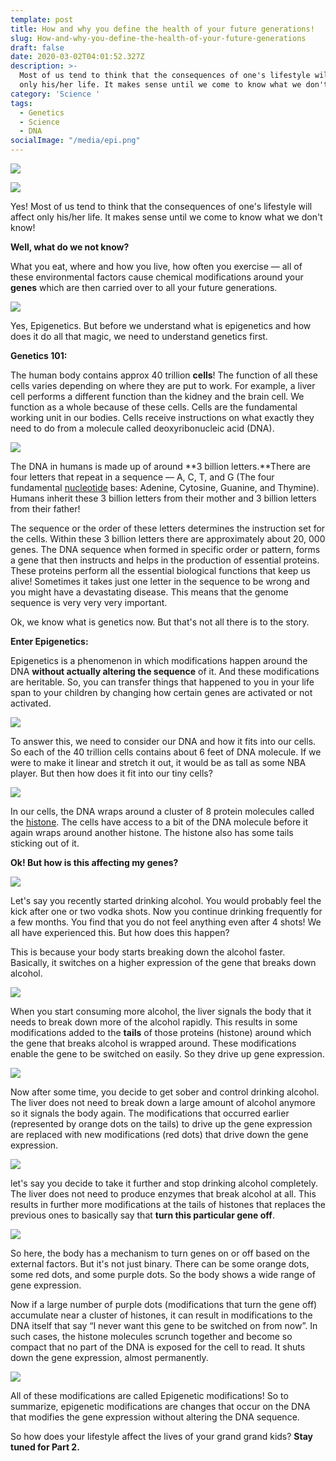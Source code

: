 ```yaml
---
template: post
title: How and why you define the health of your future generations!
slug: How-and-why-you-define-the-health-of-your-future-generations
draft: false
date: 2020-03-02T04:01:52.327Z
description: >-
  Most of us tend to think that the consequences of one's lifestyle will affect
  only his/her life. It makes sense until we come to know what we don't know!
category: 'Science '
tags:
  - Genetics
  - Science
  - DNA
socialImage: "/media/epi.png"
---
```



![](https://cdn-images-1.medium.com/max/1600/1*PTsclk2K4j5QaET0q6yiLg.png)

![](https://cdn-images-1.medium.com/max/1600/1*NpRmLtoemMZ5twAQwWyEEA.png)

Yes! Most of us tend to think that the consequences of one's lifestyle will affect only his/her life. It makes sense until we come to know what we don't know!

**Well, what do we not know?**

What you eat, where and how you live, how often you exercise — all of these environmental factors cause chemical modifications around your **genes** which are then carried over to all your future generations.

![](https://cdn-images-1.medium.com/max/1600/1*jlUnsdSElNqjLCshikNvdQ.png)

Yes, Epigenetics. But before we understand what is epigenetics and how does it do all that magic, we need to understand genetics first.

**Genetics 101:**

The human body contains approx 40 trillion **cells**! The function of all these cells varies depending on where they are put to work. For example, a liver cell performs a different function than the kidney and the brain cell. We function as a whole because of these cells. Cells are the fundamental working unit in our bodies. Cells receive instructions on what exactly they need to do from a molecule called deoxyribonucleic acid (DNA).

![](https://cdn-images-1.medium.com/max/1600/1*GanKal6wFVUU608fojMAGg.png)

The DNA in humans is made up of around **3 billion letters.**There are four letters that repeat in a sequence — A, C, T, and G (The four fundamental [nucleotide](https://www.genome.gov/genetics-glossary/Nucleotide) bases: Adenine, Cytosine, Guanine, and Thymine). Humans inherit these 3 billion letters from their mother and 3 billion letters from their father!

The sequence or the order of these letters determines the instruction set for the cells. Within these 3 billion letters there are approximately about 20, 000 genes. The DNA sequence when formed in specific order or pattern, forms a gene that then instructs and helps in the production of essential proteins. These proteins perform all the essential biological functions that keep us alive! Sometimes it takes just one letter in the sequence to be wrong and you might have a devastating disease. This means that the genome sequence is very very very important.

Ok, we know what is genetics now. But that's not all there is to the story.

**Enter Epigenetics:**

Epigenetics is a phenomenon in which modifications happen around the DNA **without actually altering the sequence** of it. And these modifications are heritable. So, you can transfer things that happened to you in your life span to your children by changing how certain genes are activated or not activated.

![](https://cdn-images-1.medium.com/max/1600/1*ss4VigLacb-8M70_xjpRBA.png)

To answer this, we need to consider our DNA and how it fits into our cells. So each of the 40 trillion cells contains about 6 feet of DNA molecule. If we were to make it linear and stretch it out, it would be as tall as some NBA player. But then how does it fit into our tiny cells?

![](https://cdn-images-1.medium.com/max/1600/1*1DIlFk8TC3zCr8vt9jxskQ.png)

In our cells, the DNA wraps around a cluster of 8 protein molecules called the [histone](https://www.genome.gov/genetics-glossary/histone). The cells have access to a bit of the DNA molecule before it again wraps around another histone. The histone also has some tails sticking out of it.

**Ok! But how is this affecting my genes?**

![](https://cdn-images-1.medium.com/max/1600/1*FRWGHt6xmjz0ubtsGbwPzg.png)

Let's say you recently started drinking alcohol. You would probably feel the kick after one or two vodka shots. Now you continue drinking frequently for a few months. You find that you do not feel anything even after 4 shots! We all have experienced this. But how does this happen?

This is because your body starts breaking down the alcohol faster. Basically, it switches on a higher expression of the gene that breaks down alcohol.

![](https://cdn-images-1.medium.com/max/1600/1*0YR-CyrWqFJs9uiLG7mCmg.png)

When you start consuming more alcohol, the liver signals the body that it needs to break down more of the alcohol rapidly. This results in some modifications added to the **tails** of those proteins (histone) around which the gene that breaks alcohol is wrapped around. These modifications enable the gene to be switched on easily. So they drive up gene expression.

![](https://cdn-images-1.medium.com/max/1600/1*h_5jBYE95okWF_NEUjW6QA.png)

Now after some time, you decide to get sober and control drinking alcohol. The liver does not need to break down a large amount of alcohol anymore so it signals the body again. The modifications that occurred earlier (represented by orange dots on the tails) to drive up the gene expression are replaced with new modifications (red dots) that drive down the gene expression.

![](https://cdn-images-1.medium.com/max/1600/1*VRarzJow1LkSEsqxLOP7nA.png)

let's say you decide to take it further and stop drinking alcohol completely. The liver does not need to produce enzymes that break alcohol at all. This results in further more modifications at the tails of histones that replaces the previous ones to basically say that **turn this particular gene off**.

![](https://cdn-images-1.medium.com/max/1600/1*tkigK-35nBq33lyjKeV-mg.png)

So here, the body has a mechanism to turn genes on or off based on the external factors. But it's not just binary. There can be some orange dots, some red dots, and some purple dots. So the body shows a wide range of gene expression.

Now if a large number of purple dots (modifications that turn the gene off) accumulate near a cluster of histones, it can result in modifications to the DNA itself that say “I never want this gene to be switched on from now”. In such cases, the histone molecules scrunch together and become so compact that no part of the DNA is exposed for the cell to read. It shuts down the gene expression, almost permanently.

![](https://cdn-images-1.medium.com/max/1600/1*vXvwV17JUDoqgWfD6TN45A.png)

All of these modifications are called Epigenetic modifications! So to summarize, epigenetic modifications are changes that occur on the DNA that modifies the gene expression without altering the DNA sequence.

So how does your lifestyle affect the lives of your grand grand kids? **Stay tuned for Part 2.**
